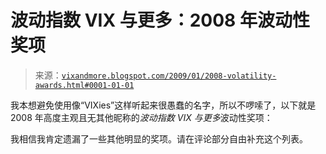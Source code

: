<!--yml

分类：未分类

日期：2024-05-18 18:08:10

-->

# 波动指数 VIX 与更多：2008 年波动性奖项

> 来源：[`vixandmore.blogspot.com/2009/01/2008-volatility-awards.html#0001-01-01`](http://vixandmore.blogspot.com/2009/01/2008-volatility-awards.html#0001-01-01)

我本想避免使用像“VIXies”这样听起来很愚蠢的名字，所以不啰嗦了，以下就是 2008 年高度主观且无其他昵称的*波动指数 VIX 与更多*波动性奖项：

我相信我肯定遗漏了一些其他明显的奖项。请在评论部分自由补充这个列表。
